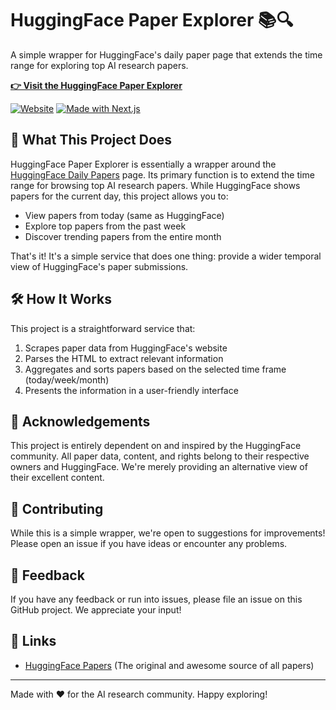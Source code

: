 # HuggingFace Paper Explorer 📚🔍

A simple wrapper for HuggingFace's daily paper page that extends the time range for exploring top AI research papers.

**[👉 Visit the HuggingFace Paper Explorer](https://huggingface-paper-explorer.vercel.app/)**

[![Website](https://img.shields.io/badge/Website-Live-brightgreen)](https://huggingface-paper-explorer.vercel.app/)
[![Made with Next.js](https://img.shields.io/badge/Made%20with-Next.js-000000?style=flat-square&logo=Next.js&logoColor=white)](https://nextjs.org/)

## 🎯 What This Project Does

HuggingFace Paper Explorer is essentially a wrapper around the [HuggingFace Daily Papers](https://huggingface.co/papers) page. Its primary function is to extend the time range for browsing top AI research papers. While HuggingFace shows papers for the current day, this project allows you to:

- View papers from today (same as HuggingFace)
- Explore top papers from the past week
- Discover trending papers from the entire month

That's it! It's a simple service that does one thing: provide a wider temporal view of HuggingFace's paper submissions.

## 🛠 How It Works

This project is a straightforward service that:

1. Scrapes paper data from HuggingFace's website
2. Parses the HTML to extract relevant information
3. Aggregates and sorts papers based on the selected time frame (today/week/month)
4. Presents the information in a user-friendly interface

## 🙏 Acknowledgements

This project is entirely dependent on and inspired by the HuggingFace community. All paper data, content, and rights belong to their respective owners and HuggingFace. We're merely providing an alternative view of their excellent content.

## 🤝 Contributing

While this is a simple wrapper, we're open to suggestions for improvements! Please open an issue if you have ideas or encounter any problems.

## 📝 Feedback

If you have any feedback or run into issues, please file an issue on this GitHub project. We appreciate your input!

## 🔗 Links

- [HuggingFace Papers](https://huggingface.co/papers) (The original and awesome source of all papers)

---

Made with ❤️ for the AI research community. Happy exploring!